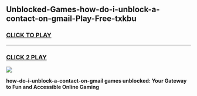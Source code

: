
## Unblocked-Games-how-do-i-unblock-a-contact-on-gmail-Play-Free-txkbu
<h3>
<a href="https://premium76.site?title=how-do-i-unblock-a-contact-on-gmail&ref=21A">CLICK TO PLAY</a></h3>
<hr>

<h3>
<a href="https://premium76.site?title=how-do-i-unblock-a-contact-on-gmail&ref=21A">CLICK 2 PLAY</a>
  
</h3>

<a href="https://premium76.site?title=how-do-i-unblock-a-contact-on-gmail&ref=21A"><img src="https://clearcache.store/games.png"></a>


**how-do-i-unblock-a-contact-on-gmail games unblocked: Your Gateway to Fun and Accessible Online Gaming**
